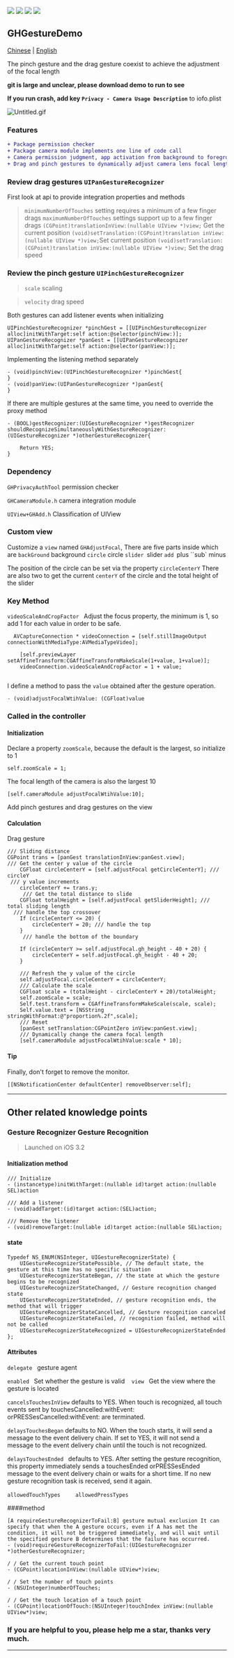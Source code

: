 ![](https://img.shields.io/badge/platform-iOS-red.svg) ![](https://img.shields.io/badge/language-Objective--C-orange.svg )
![](https://img.shields.io/badge/license-MIT%20License-brightgreen.svg)
![](https://img.shields.io/appveyor/ci/gruntjs/grunt.svg)


## GHGestureDemo

[Chinese](https://github.com/shabake/GHGestureDemo) | [English](https://github.com/shabake/GHGestureDemo/blob/master/README-English.md)

The pinch gesture and the drag gesture coexist to achieve the adjustment of the focal length<br/>


**git is large and unclear, please download demo to run to see**

**If you run crash, add key `Privacy - Camera Usage Description`** to iofo.plist

![Untitled.gif](https://upload-images.jianshu.io/upload_images/1419035-75858481f750f451.gif?imageMogr2/auto-orient/strip)

### Features
```diff
+ Package permission checker
+ Package camera module implements one line of code call
+ Camera permission judgment, app activation from background to foreground camera permission judgment
+ Drag and pinch gestures to dynamically adjust camera lens focal length

```
### Review drag gestures `UIPanGestureRecognizer `

First look at api to provide integration properties and methods

>`minimumNumberOfTouches` setting requires a minimum of a few finger drags
>`maximumNumberOfTouches` settings support up to a few finger drags
> `(CGPoint)translationInView:(nullable UIView *)view;` Get the current position
> `(void)setTranslation:(CGPoint)translation inView:(nullable UIView *)view;`Set current position
> `(void)setTranslation:(CGPoint)translation inView:(nullable UIView *)view;` Set the drag speed


### Review the pinch gesture `UIPinchGestureRecognizer `

>`scale` scaling

>`velocity` drag speed

Both gestures can add listener events when initializing

```
UIPinchGestureRecognizer *pinchGest = [[UIPinchGestureRecognizer alloc]initWithTarget:self action:@selector(pinchView:)];
UIPanGestureRecognizer *panGest = [[UIPanGestureRecognizer alloc]initWithTarget:self action:@selector(panView:)];
```
Implementing the listening method separately

```
- (void)pinchView:(UIPinchGestureRecognizer *)pinchGest{
}
- (void)panView:(UIPanGestureRecognizer *)panGest{
}
```

If there are multiple gestures at the same time, you need to override the proxy method

```
- (BOOL)gestRecognizer:(UIGestureRecognizer *)gestRecognizer shouldRecognizeSimultaneouslyWithGestureRecognizer:(UIGestureRecognizer *)otherGestureRecognizer{
    
    Return YES;
}
```

### Dependency
`GHPrivacyAuthTool` permission checker

`GHCameraModule.h` camera integration module

`UIView+GHAdd.h` Classification of UIView

### Custom view

Customize a `view` named `GHAdjustFocal`,
There are five parts inside which are
`backGround` background `circle` circle `slider `slider `add `plus ``sub` minus

The position of the circle can be set via the property `circleCenterY`
There are also two to get the current `centerY` of the circle and the total height of the slider

### Key Method

`videoScaleAndCropFactor ` Adjust the focus property, the minimum is 1, so add 1 for each value in order to be safe.

```
  AVCaptureConnection * videoConnection = [self.stillImageOutput connectionWithMediaType:AVMediaTypeVideo];

    [self.previewLayer setAffineTransform:CGAffineTransformMakeScale(1+value, 1+value)];
    videoConnection.videoScaleAndCropFactor = 1 + value;
    
```

I define a method to pass the `value` obtained after the gesture operation.

```
- (void)adjustFocalWtihValue: (CGFloat)value
```

### Called in the controller
#### Initialization
Declare a property `zoomScale`, because the default is the largest, so initialize to 1

```self.zoomScale = 1;```

The focal length of the camera is also the largest 10

```[self.cameraModule adjustFocalWtihValue:10];```

Add pinch gestures and drag gestures on the view

#### Calculation
Drag gesture
```
/// Sliding distance
CGPoint trans = [panGest translationInView:panGest.view];
/// Get the center y value of the circle
    CGFloat circleCenterY = [self.adjustFocal getCircleCenterY]; /// circleY
 /// y value increments
    circleCenterY += trans.y;
     /// Get the total distance to slide
    CGFloat totalHeight = [self.adjustFocal getSliderHeight]; /// total sliding length
  /// handle the top crossover
    If (circleCenterY <= 20) {
        circleCenterY = 20; /// handle the top
    }
     /// handle the bottom of the boundary

    If (circleCenterY >= self.adjustFocal.gh_height - 40 + 20) {
        circleCenterY = self.adjustFocal.gh_height - 40 + 20;
    }
    
    /// Refresh the y value of the circle
    self.adjustFocal.circleCenterY = circleCenterY;
    /// Calculate the scale
    CGFloat scale = (totalHeight - circleCenterY + 20)/totalHeight;
    self.zoomScale = scale;
    Self.test.transform = CGAffineTransformMakeScale(scale, scale);
    Self.value.text = [NSString stringWithFormat:@"proportion%.2f",scale];
    /// Reset
    [panGest setTranslation:CGPointZero inView:panGest.view];
    /// Dynamically change the camera focal length
    [self.cameraModule adjustFocalWtihValue:scale * 10];
```

#### Tip

Finally, don't forget to remove the monitor.

```
[[NSNotificationCenter defaultCenter] removeObserver:self];

```
---


## Other related knowledge points
### Gesture Recognizer Gesture Recognition
> Launched on iOS 3.2

#### Initialization method

```
/// Initialize
- (instancetype)initWithTarget:(nullable id)target action:(nullable SEL)action
```
```
/// Add a listener
- (void)addTarget:(id)target action:(SEL)action;
```
```
/// Remove the listener
- (void)removeTarget:(nullable id)target action:(nullable SEL)action;
```
#### state

```
Typedef NS_ENUM(NSInteger, UIGestureRecognizerState) {
    UIGestureRecognizerStatePossible, // The default state, the gesture at this time has no specific situation
    UIGestureRecognizerStateBegan, // the state at which the gesture begins to be recognized
    UIGestureRecognizerStateChanged, // Gesture recognition changed state
    UIGestureRecognizerStateEnded, // gesture recognition ends, the method that will trigger
    UIGestureRecognizerStateCancelled, // Gesture recognition canceled
    UIGestureRecognizerStateFailed, // recognition failed, method will not be called
    UIGestureRecognizerStateRecognized = UIGestureRecognizerStateEnded
};
```
#### Attributes
`delegate ` gesture agent

`enabled ` Set whether the gesture is valid
 
 `view ` Get the view where the gesture is located

`cancelsTouchesInView` defaults to YES. When touch is recognized, all touch events sent by touchesCancelled:withEvent: orPRESSesCancelled:withEvent: are terminated.

`delaysTouchesBegan` defaults to NO. When the touch starts, it will send a message to the event delivery chain. If set to YES, it will not send a message to the event delivery chain until the touch is not recognized.

`delaysTouchesEnded ` defaults to YES. After setting the gesture recognition, this property immediately sends a touchesEnded orPRESSesEnded message to the event delivery chain or waits for a short time. If no new gesture recognition task is received, send it again.

`allowedTouchTypes `
     
`allowedPressTypes `

####method

```
[A requireGestureRecognizerToFail:B] gesture mutual exclusion It can specify that when the A gesture occurs, even if A has met the condition, it will not be triggered immediately, and will wait until the specified gesture B determines that the failure has occurred.
- (void)requireGestureRecognizerToFail:(UIGestureRecognizer *)otherGestureRecognizer;
```
```
/ / Get the current touch point
- (CGPoint)locationInView:(nullable UIView*)view;
```

```
/ / Set the number of touch points
- (NSUInteger)numberOfTouches;
```
```
/ / Get the touch location of a touch point
- (CGPoint)locationOfTouch:(NSUInteger)touchIndex inView:(nullable UIView*)view;
```

### If you are helpful to you, please help me a star, thanks very much.

---